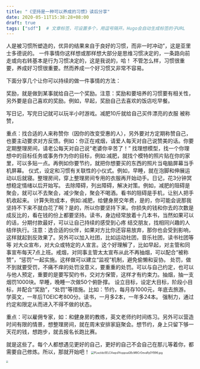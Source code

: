 ```yaml
---
title: "《坚持是一种可以养成的习惯》读后分享"
date: 2020-05-11T15:38:28+08:00
draft: true
tags: ["sdf"]  # 文章标签，可设置多个，用逗号隔开。Hugo会自动生成标签的子URL
---
```


人是被习惯所塑造的，优异的结果来自于良好的习惯，而非一时冲动”，这是亚里士多德说的。 一件事情你这样想或那样想大部分是思维习惯决定的，一条路向前走或向右转基本是行为习惯决定的，这是我说的，哈！ 不管怎么样，习惯很重要，养成好习惯很重要。然而养成一个好习惯又非常不容易。

下面分享几个让你可以持续的做一件事情的方法： 

奖励，就是做到某事就给自己一个奖励。注意：奖励和要培养的习惯要有相关性，另外要是自己喜欢的奖励。例如，早起，奖励自己去喜欢的饭店吃早餐。

写日记，写完日记就可以玩半小时游戏。减肥10斤就给自己买件漂亮的衣服 被称赞，

重点：找合适的人来称赞你（因你的改变受惠的人），另外要对方定期称赞自己，也要主动要求对方反馈。例如：你正在戒烟，请爱人每天对自己说赞美的话。你要定期整理房间，请老公每天对自己说“老婆你辛苦了！” 找理想模型，找一个你理想中的目标任务或事务作为你的目标，例如:减肥，就找个模特的照片贴在你的家里，可以多贴一点。再例如你要节约，就把你想要买的东西的照片当电脑屏幕当手机屏幕。 仪式，设定和习惯有关联性的小仪式。例如，早睡，就在泡脚和伸展运动以后就寝。整理房间，穿上整理房间专用的衣服再开始动手。日记，花3分钟冥想稳定情绪以后开始写。 去除障碍，列出障碍，解决对策。例如，减肥的阻碍是聚会，就可以不去聚会，减少聚会，聚会不喝酒。看书的阻碍是手机，让别人把手机收起来。 计算失败成本，例如:减肥，给健身房交年费，是的，你可能会说那我坚持不下来不就白花了啊？是的，所以你要坚持下来。你损失的钱和你去的次数是成反比的，看在钱的份上都要坚持。读书，身边经常放着十几本书，当然如果可以的话，分期付款最好，可以让自己持续的感受到心疼 结交朋友，找相同兴趣的人结伴执行。注意：选合适的伙伴，如果对方比你还容易放弃，那你也会受到影响，这样就起到反效果了。另外可以加入社团，比如运动社团，音乐社团，读书社团等等 对大众宣布，对大众或特定的人宣言。这个好理解了，比如早起，对主管和同事宣布每天7点上班。戒烟，对同事主管太太宣布从此不再抽烟，可以配合“被称赞”，“惩罚”一起实施。这样做可以建立“监视”机制，避免偷懒和妥协。 处罚，做不到就要受罚，不痛不痒的处罚没意义，要重重的处罚。可以与自己约定，也可以与他人预定，重要的是要写契约书，交对方保管，这样才有约束力。抽烟，抽一支烟罚1000块。早睡，晚睡一次做50个俯卧撑。 设立目标，设定大目标，阶段小目标，并配合“奖励”，“处罚”等措施。比如：节约，每月存1000元，年底去旅游。学英文，一年后TOEIC考800分。读书，一月多2本，一年多24本。 强制力，通过约定和限定从而进入不得不做的状态。

重点：可以雇佣专家，如：和健身房的教练，英文老师约时间练习。另外可以营造时间有限的情景，想整理房间，就在周末安排家庭聚会。想节约，身上只留下够一天花的钱，想跑步，就去报名长跑比赛。

 就是这些了。每个人都想遇见更好的自己，更好的自己不会自己在那儿等着你，都需要自己修炼。所以，那就开始吧！
<img src="https://www.cocapai.com/uploads/PLwzldo5ELC4wpsFAoppsaGBcM8CrOevaRy0YB96.jpg" alt="PLwzldo5ELC4wpsFAoppsaGBcM8CrOevaRy0YB96.jpg" style="zoom:50%;" />





<img src="https://www.cocapai.com/uploads/1TRqrpA0vpOXgZ6s6KpTDEncraWwNwKL1DwuUXng.jpg" style="zoom:33%;" />

